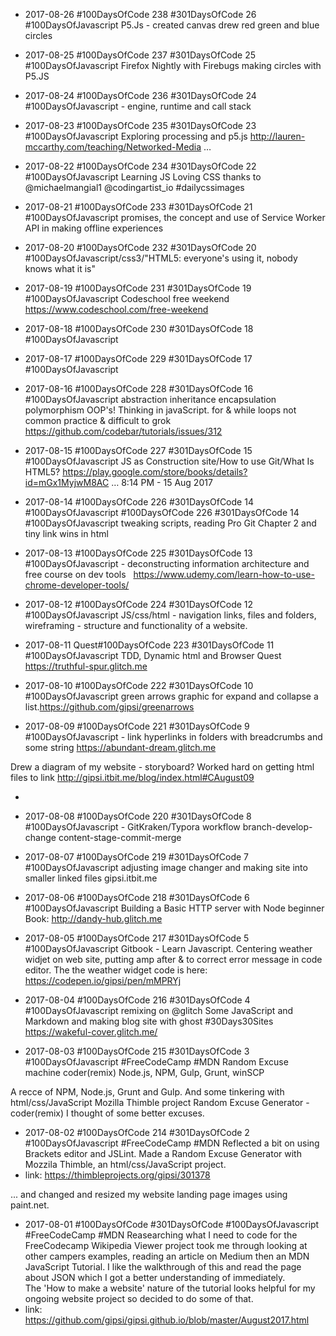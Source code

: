 *  2017-08-26 #100DaysOfCode 238 #301DaysOfCode 26 #100DaysOfJavascript P5.Js - created canvas drew red green and blue circles

*  2017-08-25 #100DaysOfCode 237 #301DaysOfCode 25 #100DaysOfJavascript Firefox Nightly with Firebugs making circles with P5.JS


*  2017-08-24 #100DaysOfCode 236 #301DaysOfCode 24 #100DaysOfJavascript - engine, runtime and call stack


*  2017-08-23 #100DaysOfCode 235 #301DaysOfCode 23 #100DaysOfJavascript Exploring processing and p5.js http://lauren-mccarthy.com/teaching/Networked-Media …


*  2017-08-22 #100DaysOfCode 234 #301DaysOfCode 22 #100DaysOfJavascript Learning JS Loving CSS thanks to @michaelmangial1 @codingartist_io #dailycssimages


*  2017-08-21 #100DaysOfCode 233 #301DaysOfCode 21 #100DaysOfJavascript promises, the concept and use of Service Worker API in making offline experiences

*  2017-08-20 #100DaysOfCode 232 #301DaysOfCode 20 #100DaysOfJavascript/css3/"HTML5: everyone's using it, nobody knows what it is"


*  2017-08-19 #100DaysOfCode 231 #301DaysOfCode 19 #100DaysOfJavascript
Codeschool free weekend https://www.codeschool.com/free-weekend

*  2017-08-18 #100DaysOfCode 230 #301DaysOfCode 18 #100DaysOfJavascript

*  2017-08-17 #100DaysOfCode 229 #301DaysOfCode 17 #100DaysOfJavascript


*  2017-08-16 #100DaysOfCode 228 #301DaysOfCode 16 #100DaysOfJavascript
abstraction inheritance encapsulation polymorphism OOP's! Thinking in javaScript.
for & while loops not common practice & difficult to grok https://github.com/codebar/tutorials/issues/312

*  2017-08-15 #100DaysOfCode 227 #301DaysOfCode 15 #100DaysOfJavascript
JS as Construction site/How to use Git/What Is HTML5? https://play.google.com/store/books/details?id=mGx1MyjwM8AC …
8:14 PM - 15 Aug 2017

*  2017-08-14 #100DaysOfCode 226 #301DaysOfCode 14 #100DaysOfJavascript
#100DaysOfCode 226 #301DaysOfCode 14 #100DaysOfJavascript
tweaking scripts, reading Pro Git Chapter 2 and tiny link wins in html

*  2017-08-13 #100DaysOfCode 225 #301DaysOfCode 13 #100DaysOfJavascript - deconstructing information architecture and free course on dev tools   https://www.udemy.com/learn-how-to-use-chrome-developer-tools/


*  2017-08-12  #100DaysOfCode 224 #301DaysOfCode 12 #100DaysOfJavascript JS/css/html - navigation links, files and folders, wireframing - structure and functionality of a website.

*  2017-08-11 Quest#100DaysOfCode 223 #301DaysOfCode 11 #100DaysOfJavascript TDD, Dynamic html and Browser Quest https://truthful-spur.glitch.me

*  2017-08-10 #100DaysOfCode 222 #301DaysOfCode 10 #100DaysOfJavascript green arrows graphic for expand and collapse a list.https://github.com/gipsi/greenarrows

*  2017-08-09 #100DaysOfCode 221 #301DaysOfCode 9 #100DaysOfJavascript - link hyperlinks in folders with breadcrumbs and some string https://abundant-dream.glitch.me

Drew a diagram of my website - storyboard? Worked hard on getting html files to link http://gipsi.itbit.me/blog/index.html#CAugust09
* ​
* 2017-08-08 #100DaysOfCode 220 #301DaysOfCode 8 #100DaysOfJavascript  - GitKraken/Typora workflow branch-develop-change content-stage-commit-merge



* 2017-08-07 #100DaysOfCode 219 #301DaysOfCode 7 #100DaysOfJavascript adjusting image changer and making site into smaller linked files gipsi.itbit.me
* 2017-08-06 #100DaysOfCode 218 #301DaysOfCode 6 #100DaysOfJavascript Building a Basic HTTP server with Node beginner Book:  http://dandy-hub.glitch.me 


* 2017-08-05 #100DaysOfCode 217 #301DaysOfCode 5 #100DaysOfJavascript Gitbook - Learn Javascript. Centering weather widjet on web site, putting amp after & to correct error message in code editor. The the weather widget code is here: https://codepen.io/gipsi/pen/mMPRYj

* 2017-08-04 #100DaysOfCode 216 #301DaysOfCode 4 #100DaysOfJavascript remixing on @glitch Some JavaScript and Markdown and making blog site with ghost #30Days30Sites https://wakeful-cover.glitch.me/

* 2017-08-03 #100DaysOfCode 215 #301DaysOfCode 3 #100DaysOfJavascript #FreeCodeCamp #MDN Random Excuse machine coder(remix)
  Node.js, NPM, Gulp, Grunt, winSCP

A recce of NPM, Node.js, Grunt and Gulp. And some tinkering with html/css/JavaScript Mozilla Thimble project Random Excuse Generator - coder(remix) I thought of some better excuses. 

* 2017-08-02 #100DaysOfCode 214 #301DaysOfCode 2 #100DaysOfJavascript #FreeCodeCamp #MDN 
  Reflected a bit on using Brackets editor and JSLint.  Made a Random Excuse Generator with Mozzila Thimble, an html/css/JavaScript    project.
* link: https://thimbleprojects.org/gipsi/301378 

... and changed and resized my website landing page images using paint.net.



* 2017-08-01 #100DaysOfCode #301DaysOfCode #100DaysOfJavascript #FreeCodeCamp #MDN 
  Reasearching what I need to code for the FreeCodecamp Wikipedia Viewer project took me through looking at other campers examples,
  reading an article on Medium then an MDN JavaScript Tutorial.  I like the walkthrough of this and read the page about JSON which 
  I got a better understanding of immediately.  
  The 'How to make a website' nature of the tutorial looks helpful for my ongoing website project so decided to do some of that. 
* link: https://github.com/gipsi/gipsi.github.io/blob/master/August2017.html

